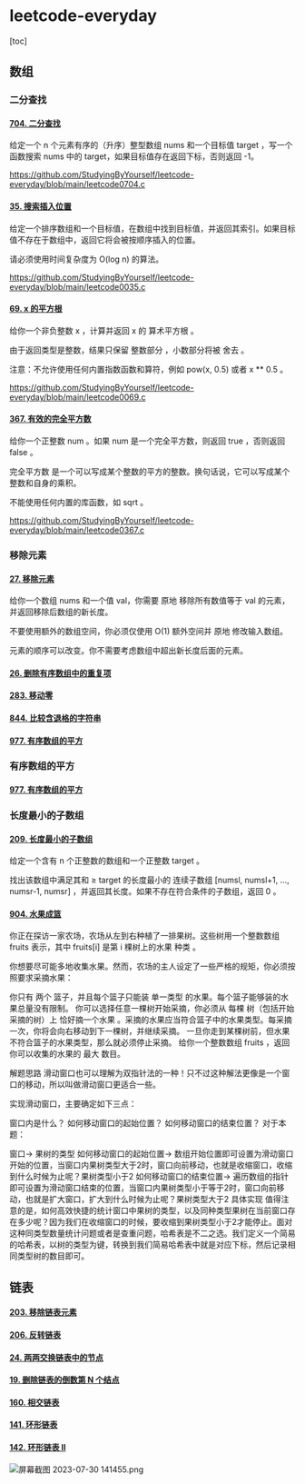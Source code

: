 # leetcode-everyday

[toc]

## 数组

### 二分查找

#### [704. 二分查找](https://leetcode.cn/problems/binary-search/)

给定一个 n 个元素有序的（升序）整型数组 nums 和一个目标值 target  ，写一个函数搜索 nums 中的 target，如果目标值存在返回下标，否则返回 -1。

https://github.com/StudyingByYourself/leetcode-everyday/blob/main/leetcode0704.c

#### [35. 搜索插入位置](https://leetcode.cn/problems/search-insert-position/)

给定一个排序数组和一个目标值，在数组中找到目标值，并返回其索引。如果目标值不存在于数组中，返回它将会被按顺序插入的位置。

请必须使用时间复杂度为 O(log n) 的算法。

https://github.com/StudyingByYourself/leetcode-everyday/blob/main/leetcode0035.c

#### [69. x 的平方根 ](https://leetcode.cn/problems/sqrtx/)

给你一个非负整数 x ，计算并返回 x 的 算术平方根 。

由于返回类型是整数，结果只保留 整数部分 ，小数部分将被 舍去 。

注意：不允许使用任何内置指数函数和算符，例如 pow(x, 0.5) 或者 x ** 0.5 。

https://github.com/StudyingByYourself/leetcode-everyday/blob/main/leetcode0069.c

#### [367. 有效的完全平方数](https://leetcode.cn/problems/valid-perfect-square/)

给你一个正整数 num 。如果 num 是一个完全平方数，则返回 true ，否则返回 false 。

完全平方数 是一个可以写成某个整数的平方的整数。换句话说，它可以写成某个整数和自身的乘积。

不能使用任何内置的库函数，如  sqrt 。

https://github.com/StudyingByYourself/leetcode-everyday/blob/main/leetcode0367.c



### 移除元素

#### [27. 移除元素](https://leetcode.cn/problems/remove-element/)

给你一个数组 nums 和一个值 val，你需要 原地 移除所有数值等于 val 的元素，并返回移除后数组的新长度。

不要使用额外的数组空间，你必须仅使用 O(1) 额外空间并 原地 修改输入数组。

元素的顺序可以改变。你不需要考虑数组中超出新长度后面的元素。

#### [26. 删除有序数组中的重复项](https://leetcode.cn/problems/remove-duplicates-from-sorted-array/)

#### [283. 移动零](https://leetcode.cn/problems/move-zeroes/)

#### [844. 比较含退格的字符串](https://leetcode.cn/problems/backspace-string-compare/)

#### [977. 有序数组的平方](https://leetcode.cn/problems/squares-of-a-sorted-array/)



### 有序数组的平方

#### [977. 有序数组的平方](https://leetcode.cn/problems/squares-of-a-sorted-array/)

### 长度最小的子数组

#### [209. 长度最小的子数组](https://leetcode.cn/problems/minimum-size-subarray-sum/)

给定一个含有 n 个正整数的数组和一个正整数 target 。

找出该数组中满足其和 ≥ target 的长度最小的 连续子数组 [numsl, numsl+1, ..., numsr-1, numsr] ，并返回其长度。如果不存在符合条件的子数组，返回 0 。

#### [904. 水果成篮](https://leetcode.cn/problems/fruit-into-baskets/)

你正在探访一家农场，农场从左到右种植了一排果树。这些树用一个整数数组 fruits 表示，其中 fruits[i] 是第 i 棵树上的水果 种类 。

你想要尽可能多地收集水果。然而，农场的主人设定了一些严格的规矩，你必须按照要求采摘水果：

你只有 两个 篮子，并且每个篮子只能装 单一类型 的水果。每个篮子能够装的水果总量没有限制。
你可以选择任意一棵树开始采摘，你必须从 每棵 树（包括开始采摘的树）上 恰好摘一个水果 。采摘的水果应当符合篮子中的水果类型。每采摘一次，你将会向右移动到下一棵树，并继续采摘。
一旦你走到某棵树前，但水果不符合篮子的水果类型，那么就必须停止采摘。
给你一个整数数组 fruits ，返回你可以收集的水果的 最大 数目。



解题思路
滑动窗口也可以理解为双指针法的一种！只不过这种解法更像是一个窗口的移动，所以叫做滑动窗口更适合一些。

实现滑动窗口，主要确定如下三点：

窗口内是什么？
如何移动窗口的起始位置？
如何移动窗口的结束位置？
对于本题：

窗口-> 果树的类型
如何移动窗口的起始位置-> 数组开始位置即可设置为滑动窗口开始的位置，当窗口内果树类型大于2时，窗口向前移动，也就是收缩窗口，收缩到什么时候为止呢？果树类型小于2
如何移动窗口的结束位置-> 遍历数组的指针即可设置为滑动窗口结束的位置，当窗口内果树类型小于等于2时，窗口向前移动，也就是扩大窗口，扩大到什么时候为止呢？果树类型大于2
具体实现
值得注意的是，如何高效快捷的统计窗口中果树的类型，以及同种类型果树在当前窗口存在多少呢？因为我们在收缩窗口的时候，要收缩到果树类型小于2才能停止。面对这种同类型数量统计问题或者是查重问题，哈希表是不二之选。我们定义一个简易的哈希表，以树的类型为键，转换到我们简易哈希表中就是对应下标，然后记录相同类型树的数目即可。



## 链表

#### [203. 移除链表元素](https://leetcode.cn/problems/remove-linked-list-elements/)

#### [206. 反转链表](https://leetcode.cn/problems/reverse-linked-list/)

#### [24. 两两交换链表中的节点](https://leetcode.cn/problems/swap-nodes-in-pairs/)

#### [19. 删除链表的倒数第 N 个结点](https://leetcode.cn/problems/remove-nth-node-from-end-of-list/)

#### [160. 相交链表](https://leetcode.cn/problems/intersection-of-two-linked-lists/)

#### [141. 环形链表](https://leetcode.cn/problems/linked-list-cycle/)

#### [142. 环形链表 II](https://leetcode.cn/problems/linked-list-cycle-ii/)

![屏幕截图 2023-07-30 141455.png](https://pic.leetcode.cn/1690697707-QQlZqm-%E5%B1%8F%E5%B9%95%E6%88%AA%E5%9B%BE%202023-07-30%20141455.png)